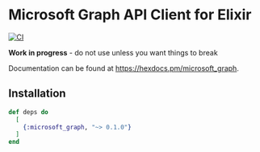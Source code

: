 # Microsoft Graph API Client for Elixir

[![CI](https://github.com/ntodd/microsoft_graph/actions/workflows/build.yml/badge.svg)](https://github.com/ntodd/microsoft_graph/actions/workflows/build.yml)

**Work in progress** - do not use unless you want things to break

Documentation can be found at <https://hexdocs.pm/microsoft_graph>.

## Installation

```elixir
def deps do
  [
    {:microsoft_graph, "~> 0.1.0"}
  ]
end
```
